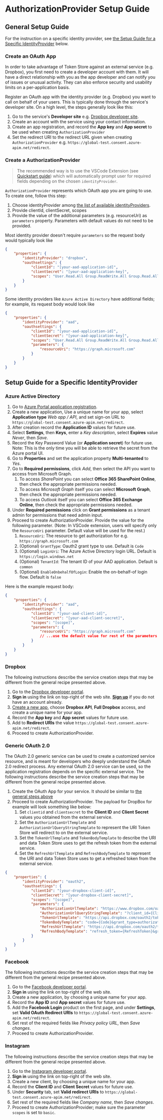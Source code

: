 # AuthorizationProvider Setup Guide


## General Setup Guide

For the instruction on a specific identity provider, see [the Setup Guide for a Specific IdentityProvider](#setup-guide-for-a-specific-identityprovider) below. 

### Create an OAuth App

In order to take advantage of Token Store against an external service (e.g. Dropbox), you first need to create a developer account with them. It will have a direct relationship with you as the app developer and can notify you of issues or unusual activity. They can also enforce security and usability limits on a per-application basis. 

Register an OAuth app with the identity provider (e.g. Dropbox) you want to call on behalf of your users. This is typically done through the service's developer site. On a high level, the steps generally look like this:

1. Go to the service's **Developer site** e.g. [Dropbox developer site](https://www.dropbox.com/developers/apps).
2. Create an account with the service using your contact information.
3. Create an app registration, and record the **App key** and **App secret** to be used when creating `AuthorizationProvider`
4. Set the redirect URI to the redirect URL given when creating `AuthorizationProvider` e.g. `https://global-test.consent.azure-apim.net/redirect`.

### Create a AuthorizationProvider
> The recommended way is to use the VSCode Extension (see [Quickstart guide](/docs/quickstart.md)) which will automatically prompt user for required fields depending on the chosen `identityProvider`.

`AuthorizationProvider` represents which OAuth app you are going to use. To create one, follow this step:

1. Choose identityProvider among [the list of available identityProviders](#list-of-available-identityproviders).
2. Provide clientId, clientSecret, scopes
3. Provide the value of the additional parameters (e.g. resourceUri) as `parameters` property. Parameters with default values do not need to be provided. 

Most identity provider doesn't require `parameters` so the request body would typically look like
```json
{
    "properties": {
        "identityProvider": "dropbox",
        "oauthsettings": {
            "clientId": "[your-aad-application-id]",
            "clientSecret": "[your-aad-application-key]",
            "scopes": "User.Read.All Group.ReadWrite.All Group.Read.All",
        }
    }
}
```

Some identity providers like `Azure Active Directory` have additional fields; for example, its request body would look like
```json
{
    "properties": {
        "identityProvider": "aad",
        "oauthsettings": {
            "clientId": "[your-aad-application-id]",
            "clientSecret": "[your-aad-application-key]",
            "scopes": "User.Read.All Group.ReadWrite.All Group.Read.All",
            "parameters": {
                "resourceUri": "https://graph.microsoft.com"
            }
        }
    }
}
```

## Setup Guide for a Specific IdentityProvider

### Azure Active Directory

1. Go to [Azure Portal application registration](https://portal.azure.com/#blade/Microsoft_AAD_IAM/ActiveDirectoryMenuBlade/RegisteredApps).
2. Create a new application, Use a unique name for your app, select **Application type** *Web app / API*, and set sign-on URL to `https://global-test.consent.azure-apim.net/redirect`.
3. After creation record the **Application ID** values for future use.
4. Select **Settings**, then **Keys**, enter a *Key description*, select **Expires** value *Never*, then *Save*.
5. Record the Key Password Value (or **Application secret**) for future use. Note: This is the only time you will be able to retrieve the secret from the Azure portal UI.
6. Go to **Properties** and set the application property **Multi-tenanted** to *Yes*.
7. Go to **Required permissions**, click *Add*, then select the API you want to access from Microsoft Graph.
    1. To access *SharePoint* you can select **Office 365 SharePoint Online**, then check the appropriate permissions needed.
    2. To access *Microsoft Graph* itself you can select **Microsoft Graph**, then check the appropriate permissions needed.
    3. To access *Outlook* itself you can select **Office 365 Exchange Online**, then check the appropriate permissions needed.  
8. Under **Required permissions** click on **Grant permissions** as a tenant admin for permissions that need admin input.
9. Proceed to create AuthorizationProvider. Provide the value for the following parameter. (Note: In VSCode extension, users will specify only the `ResourceUri` parameter. Default value will be used for the rest.) 
   1. `ResourceUri`: The resource to get authorization for e.g. `https://graph.microsoft.com`
   2. (Optional) `GrantType`: Oauth2 grant type to use. Default is `Code`
   3. (Optional) `LoginUri`: The Azure Active Directory login URL. Default is `https://login.windows.net`
   4. (Optional) `TenantId`: The tenant ID of your AAD application. Default is `common`
   5. (Optional) `EnableOnbehalfOfLogin`: Enable the on-behalf-of login flow. Default is `false`
   
Here is the example request body:

```json
{
    "properties": {
        "identityProvider": "aad",
        "oauthsettings": {
            "clientId": "[your-aad-client-id]",
            "clientSecret": "[your-aad-client-secret]",
            "scopes": "[scope]",
            "parameters": {
                "resourceUri": "https://graph.microsoft.com"
                // ...use the default value for rest of the parameters
            }
        }
    }
}
```

### Dropbox

The following instructions describe the service creation steps that may be different from the general recipe presented above.

1. Go to the [Dropbox developer portal](https://www.dropbox.com/developers).
1. **Sign in** using the link on top-right of the web site. **[Sign up](https://www.dropbox.com/register)** if you do not have an account already.
1. [Create a new app](https://www.dropbox.com/developers/apps/create), choose **Dropbox API**, **Full Dropbox** access, and create a unique name for your app.
1. Record the **App key** and **App secret** values for future use.
1. Add to **Redirect URIs** the value `https://global-test.consent.azure-apim.net/redirect`.
1. Proceed to create AuthorizationProvider.

### Generic OAuth 2.0

The OAuth 2.0 generic service can be used to create a customized service resource, and is meant for developers who deeply understand the OAuth 2.0 redirect process. Any external OAuth 2.0 service can be used, so the application registration depends on the specific external service. The following instructions describe the service creation steps that may be different from the general recipe presented above.

1. Create the OAuth App for your service. It should be similar to [the general steps above](#create-an-oauth-app)
1. Proceed to create AuthorizationProvider. The payload for DropBox for example will look something like below:
    1. Set `clientid` and `clientsecret` to the **Client ID** and **Client Secret** values you obtained from the external service.
    1. Set the `AuthorizationUrlTemplate` and `AuthorizationUrlQueryStringTemplate` to represent the URI Token Store will redirect to on the external service.
    1. Set the `TokenUrlTemplate` and `TokenBodyTemplate` to describe the URI and data Token Store uses to get the refresh token from the external service.
    1. Set the `RefreshUrlTemplate` and `RefreshBodyTemplate` to represent the URI and data Token Store uses to get a refreshed token from the external service.

```json
{
    "properties": {
        "identityProvider": "oauth2",
        "oauthsettings": {
            "clientId": "[your-dropbox-client-id]",
            "clientSecret": "[your-dropbox-client-secret]",
            "scopes": "[scope]",
            "parameters": {
                "AuthorizationUrlTemplate": "https://www.dropbox.com/oauth2/authorize",
                "AuthorizationUrlQueryStringTemplate": "?client_id={ClientId}&response_type=code&redirect_uri={RedirectUrl}&force_reapprove=true&state={State}",
                "TokenUrlTemplate": "https://api.dropbox.com/oauth2/token",
                "TokenBodyTemplate": "code={Code}&grant_type=authorization_code&redirect_uri={RedirectUrl}&client_id={ClientId}&client_secret={ClientSecret}",
                "RefreshUrlTemplate": "https://api.dropbox.com/oauth2/token",
                "RefreshBodyTemplate": "refresh_token={RefreshToken}&grant_type=refresh_token&client_id={ClientId}&client_secret={ClientSecret}"
            }
        }
    }
}
```

### Facebook

The following instructions describe the service creation steps that may be different from the general recipe presented above.

1. Go to the [Facebook developer portal](https://developers.facebook.com/apps).
2. **Sign in** using the link on top-right of the web site.
3. Create a new application, by choosing a unique name for your app.
4. Record the **App ID** and **App secret** values for future use.
5. Add the **Facebook Login** product on the first page, and under **Settings**, set **Valid OAuth Redirect URIs** to `https://global-test.consent.azure-apim.net/redirect`.
6. Set rest of the required fields like *Privacy policy URL*, then *Save changes*.
7. Proceed to create AuthorizationProvider.

### Instagram

The following instructions describe the service creation steps that may be different from the general recipe presented above.

1. Go to the [Instagram developer portal](https://www.instagram.com/developer).
1. **Sign in** using the link on top-right of the web site.
1. Create a new client, by choosing a unique name for your app.
1. Record the **Client ID** and **Client Secret** values for future use.
1. Under **Security** tab, set **Valid redirect URIs** to `https://global-test.consent.azure-apim.net/redirect`.
1. Set rest of the required fields like *Company name*, then *Save changes*.
1. Proceed to create AuthorizationProvider; make sure the parameter `scopes` is set to `basic`.